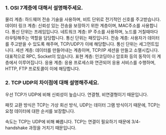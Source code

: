 ### 1. OSI 7계층에 대해서 설명해주세요.
물리 계층: 하드웨어 전송 기술을 사용하며, 비트 단위로 전기적인 신호를 주고받습니다.
데이터 링크 계층: 신뢰성 있는 전송을 보장하기 위한 계층이며, MAC주소를 사용합니다. 통신 단위는 프레임입니다.
네트워크 계층: IP 주소를 사용하며, 노드를 거칠때마다 라우팅해주는 역할을 담당합니다. 통신 단위는 패킷입니다.
전송 계층: 사용자가 데이터를 주고받을 수 있도록 해주며, TCP/UDP가 이에 해당합니다. 통신 단위는 세그먼트입니다.
세션 계층: 데이터를 만들어내는 계층이며, TCP/IP 세션을 만들고 소멸시킵니다. 대표적으로 RPC, Socket이 있습니다.
표현 계층: 인코딩이나 암호화 등의 동작이 이 계층에서 이루어집니다.
응용 계층: 응용 프로세스와 연관되어 응용 서비스를 수행하며, HTTP, FTP 프로토콜이 이에 해당합니다.

### 2. TCP UDP의 차이점에 대해 설명해주세요.
우선 TCP가 UDP에 비해 신뢰성이 높습니다. 연결형, 비연결형이기 때문입니다.

패킷 교환 방식은 TCP는 가상 회선 방식, UDP는 데이터 그램 방식이기 때문에, TCP는 요청 데이터에 대한 순서를 보장합니다.

속도는 TCP는 UDP에 비해 빠릅니다. TCP는 연결이 필요하기 때문에 3/4-handshake 과정을 거치기 때문입니다.


